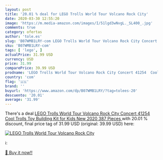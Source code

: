```yaml
---
layout: post
title: '20.01 % deal for LEGO Trolls World Tour Volcano Rock City'
date: 2020-03-30 12:55:20
image: 'https://m.media-amazon.com/images/I/51lgd3wNvgL._SL400_.jpg'
comments: true
category: ofertas
author: 'tole.es'
slug: 'B07WMB1LRY-com LEGO Trolls World Tour Volcano Rock City Concert 41254...'
sku: 'B07WMB1LRY-com'
tags: [ 'lego', ]
actualPrice: 31.99 USD
currency: USD
price: 31.99
comparePrice: 39.99 USD
prodname: 'LEGO Trolls World Tour Volcano Rock City Concert 41254  Cool Trolls Toy Building Kit for Kids  New 2020  387 Pieces '
country: 'com'
flag: '🇺🇸'
brand: ''
buyurl: 'https://www.amazon.com/dp/B07WMB1LRY/?tag=tolees-20'
descuento: '20.01'
average: '31.99'
---
```


There's a deal [LEGO Trolls World Tour Volcano Rock City Concert 41254  Cool Trolls Toy Building Kit for Kids  New 2020  387 Pieces ](https://www.amazon.com/dp/B07WMB1LRY/?tag=tolees-20)  with  20.01 % discount, final price tag of  31.99 USD (original: 39.99 USD) here:

[![LEGO Trolls World Tour Volcano Rock City](https://m.media-amazon.com/images/I/51lgd3wNvgL._SL400_.jpg)](https://www.amazon.com/dp/B07WMB1LRY/?tag=tolees-20)

ℹ️:


[🛒 Buy it now!!](https://www.amazon.com/dp/B07WMB1LRY/?tag=tolees-20)

